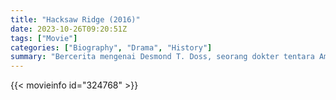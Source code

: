 ```yaml
---
title: "Hacksaw Ridge (2016)"
date: 2023-10-26T09:20:51Z
tags: ["Movie"]
categories: ["Biography", "Drama", "History"]
summary: "Bercerita mengenai Desmond T. Doss, seorang dokter tentara Amerika Serikat yang menolak membawa satu pun senjata dalam peperangan, karena keyakinan yang ia anut. Dalam pertempuran Okinawa di era Perang Dunia kedua, Desmond berhasil mengevakuasi 75 orang tentara, sendirian, dan tanpa satu pun peluru ia tembakkan. Doss menjadi satu - satunya tentara yang tidak pernah mengangkat senjata selama perang dunia kedua. Selain itu, dia menjadi orang pertama yang menuntut haknya untuk tidak sepenuhnya mengikuti perintah militer dalam sejarah Amerika Serikat, yang dianugerahi penghargaan tertinggi tentara Amerika, yaitu Medal of Honor."
---
```


<mux-player stream-type="on-demand"
src="https://kp3d-my.sharepoint.com/personal/ryoo_kp3d_onmicrosoft_com/_layouts/15/download.aspx?share=EfGhXcnQrTxNnqGX0Wk-YzgB_fCuscRFcTgyL2ttGrtpUQ" prefer-playback="mse" controls>

</mux-player>


{{< movieinfo id="324768" >}}

<script src="https://cdn.jsdelivr.net/npm/@mux/mux-player"></script>

 <script type="application/ld+json ">
{
"@context": "https://schema.org/",
"@type": "VideoObject",
"name": "Hacksaw Ridge (2016)",
"contentUrl": "https://stream.mux.com/YVlXMVonBIyXYX3I026ugonA6cvrrO6OV4FXhR46Wypc.m3u8",
"thumbnailUrl": "https://www.themoviedb.org/t/p/original/cGmM5fp19o1wjq83MHqcFuGwIxX.jpg?width=314&fit_mode=preserve&time=25",
"uploadDate": "2023-10-26T09:20:51Z",
}

</script>